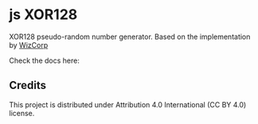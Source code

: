 # js XOR128

XOR128 pseudo-random number generator.
Based on the implementation by [WizCorp](https://github.com/Wizcorp/xor128/)

Check the docs here:

## Credits

This project is distributed under Attribution 4.0 International (CC BY 4.0) license.
